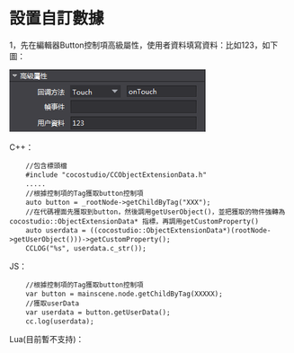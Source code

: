 # **設置自訂數據** #

1，先在編輯器Button控制項高級屬性，使用者資料填寫資料：比如123，如下圖：

![image](res_tw/image001.png)
      
C++：
   
        //包含標頭檔
        #include "cocostudio/CCObjectExtensionData.h"
        .....
        //根據控制項的Tag獲取button控制項
        auto button = _rootNode->getChildByTag("XXX");
        //在代碼裡面先獲取到button，然後調用getUserObject()，並把獲取的物件強轉為cocostudio::ObjectExtensionData* 指標，再調用getCustomProperty()
        auto userdata = ((cocostudio::ObjectExtensionData*)(rootNode->getUserObject()))->getCustomProperty();
        CCLOG("%s", userdata.c_str());    

JS：
   
        //根據控制項的Tag獲取button控制項
        var button = mainscene.node.getChildByTag(XXXXX);
        //獲取userData
        var userdata = button.getUserData();
        cc.log(userdata);    

Lua(目前暫不支持)：
        
